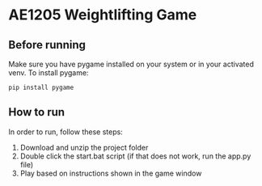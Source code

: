# AE1205 Weightlifting Game

## Before running
Make sure you have pygame installed on your system or in your activated venv. To install pygame:
```
pip install pygame
```

## How to run

In order to run, follow these steps:
1. Download and unzip the project folder
2. Double click the start.bat script (if that does not work, run the app.py file)
3. Play based on instructions shown in the game window